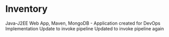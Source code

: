 # Inventory
 Java-J2EE Web App, Maven, MongoDB - Application created for DevOps Implementation
 Update to invoke pipeline
 Updated to invoke pipeline again
 
